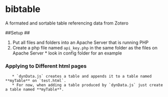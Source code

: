# bibtable #
A formated and sortable table referencing  data from Zotero

##Setup ##

1. Put all files and folders into an Apache Server that is running PHP
2. Create a php file named `api_key.php` in the same folder as the files on Apache Server
       * look in config folder for an example
### Applying to Different html pages ##
	   * `dynData.js` creates a table and appends it to a table named **myTable** on `test.html`.
	   * For now, when adding a table produced by `dynData.js` just create a table named **myTable**.